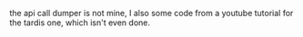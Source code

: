 the api call dumper is not mine, I also <borrowed> some code from a youtube tutorial for the tardis one, which isn't even done.
